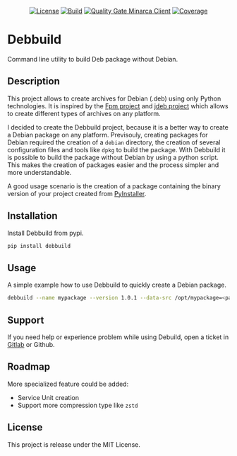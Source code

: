<p align="center">
<a href="LICENSE"><img alt="License" src="https://img.shields.io/pypi/l/debbuild"></a>
<a href="https://gitlab.com/ikus-soft/debbuild/pipelines"><img alt="Build" src="https://gitlab.com/ikus-soft/debbuild/badges/main/pipeline.svg"></a>
<a href="https://sonar.ikus-soft.com/dashboard?id=debbuild"><img alt="Quality Gate Minarca Client" src="https://sonar.ikus-soft.com/api/project_badges/measure?project=debbuild&metric=alert_status"></a>
<a href="https://sonar.ikus-soft.com/dashboard?id=debbuild"><img alt="Coverage" src="https://sonar.ikus-soft.com/api/project_badges/measure?project=debbuild&metric=coverage"></a>
</p>

# Debbuild

Command line utility to build Deb package without Debian.

## Description

This project allows to create archives for Debian (.deb) using only Python technologies. It is inspired by the [Fpm project](https://fpm.readthedocs.io/) and [jdeb project](https://github.com/tcurdt/jdeb) which allows to create different types of archives on any platform.

I decided to create the Debbuild project, because it is a better way to create a Debian package on any platform. Previsouly, creating packages for Debian required the creation of a `debian` directory, the creation of several configuration files and tools like `dpkg` to build the package. With Debbuild it is possible to build the package without Debian by using a python script. This makes the creation of packages easier and the process simpler and more understandable.

A good usage scenario is the creation of a package containing the binary version of your project created from [PyInstaller](https://pyinstaller.org/en/stable/).

## Installation

Install Debbuild from pypi.

```sh
pip install debbuild
```

## Usage

A simple example how to use Debbuild to quickly create a Debian package.

```sh
debbuild --name mypackage --version 1.0.1 --data-src /opt/mypackage=<path-to-dir>
```

## Support

If you need help or experience problem while using Debuild, open a ticket in [Gitlab](https://gitlab.com/ikus-soft/debbuild/-/issues/new) or Github.

## Roadmap

More specialized feature could be added:

* Service Unit creation
* Support more compression type like `zstd`

## License

This project is release under the MIT License.
